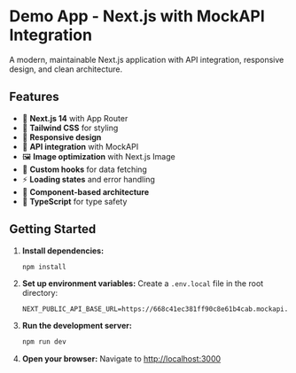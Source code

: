 # Demo App - Next.js with MockAPI Integration

A modern, maintainable Next.js application with API integration, responsive design, and clean architecture.

## Features

- 🚀 **Next.js 14** with App Router
- 🎨 **Tailwind CSS** for styling
- 📱 **Responsive design** 
- 🔄 **API integration** with MockAPI
- 🖼️ **Image optimization** with Next.js Image
- 🎣 **Custom hooks** for data fetching
- ⚡ **Loading states** and error handling
- 🧩 **Component-based architecture**
- 📝 **TypeScript** for type safety

## Getting Started

1. **Install dependencies:**
   ```bash
   npm install
   ```

2. **Set up environment variables:**
   Create a `.env.local` file in the root directory:
   ```
   NEXT_PUBLIC_API_BASE_URL=https://668c41ec381ff90c8e61b4cab.mockapi.io/sanjeevdemo
   ```

3. **Run the development server:**
   ```bash
   npm run dev
   ```

4. **Open your browser:**
   Navigate to [http://localhost:3000](http://localhost:3000)